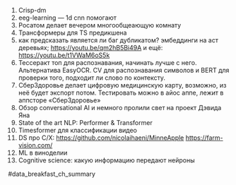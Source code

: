     

1. Crisp-dm
2. eeg-learning — 1d cnn помогают
3. Росатом делает вечером многообщеающую комнату
4. Трансформеры для TS предикшена
5. как предсказать является ли баг дубликатом? эмбеддинги на аст деревьях; https://youtu.be/qm2hB5Bi49A и ещё: https://youtu.be/t1VWaM6oS5k
6. Тессеракт топ для распознавания, начинать лучше с него. Альтернатива EasyOCR. CV для распознавания символов и BERT для проверки того, подходит ли слово по контексту.
7. СберЗдоровье делает цифровую медицинскую карту, возможно, из неё будет экспорт потом. Тестировать можно в айос аппе, лежит в аппсторе «СберЗдоровье»
8. Обзор conversational AI и немного пролили свет на проект Дэвида Яна
9. State of the art NLP: Performer & Transformer
10. Timesformer для классификации видео
11. DS про С/Х: https://github.com/nicolaihaeni/MinneApple 
https://farm-vision.com/
12. ML в виноделии
13. Cognitive science: какую информацию передают нейроны

#data_breakfast_ch_summary